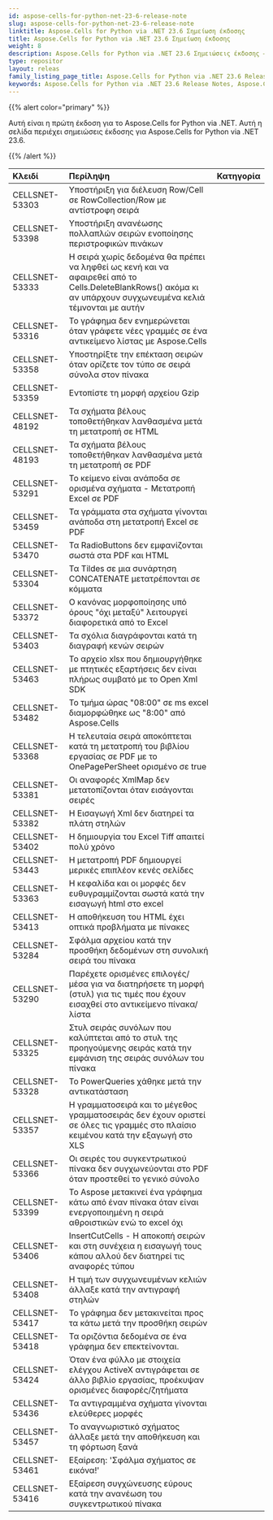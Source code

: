 ```yaml
---
id: aspose-cells-for-python-net-23-6-release-note
slug: aspose-cells-for-python-net-23-6-release-note
linktitle: Aspose.Cells for Python via .NET 23.6 Σημείωση έκδοσης
title: Aspose.Cells for Python via .NET 23.6 Σημείωση έκδοσης
weight: 8
description: Aspose.Cells for Python via .NET 23.6 Σημειώσεις έκδοσης – οι πιο πρόσφατες βελτιώσεις, νέες δυνατότητες και επιδιορθώσεις
type: repositor
layout: releas
family_listing_page_title: Aspose.Cells for Python via .NET 23.6 Release Note
keywords: Aspose.Cells for Python via .NET 23.6 Release Notes, Aspose.Cells for Python via .NET 23.6 updates and fixe
---
```

{{% alert color="primary" %}} 

Αυτή είναι η πρώτη έκδοση για το Aspose.Cells for Python via .NET.
Αυτή η σελίδα περιέχει σημειώσεις έκδοσης για Aspose.Cells for Python via .NET 23.6.

{{% /alert %}} 

|**Κλειδί**|**Περίληψη**|**Κατηγορία**|
| :- | :- | :- |
|CELLSNET-53303|Υποστήριξη για διέλευση Row/Cell σε RowCollection/Row με αντίστροφη σειρά|
|CELLSNET-53398|Υποστήριξη ανανέωσης πολλαπλών σειρών ενοποίησης περιστροφικών πινάκων|
|CELLSNET-53333|Η σειρά χωρίς δεδομένα θα πρέπει να ληφθεί ως κενή και να αφαιρεθεί από το Cells.DeleteBlankRows() ακόμα κι αν υπάρχουν συγχωνευμένα κελιά τέμνονται με αυτήν|
|CELLSNET-53316|Το γράφημα δεν ενημερώνεται όταν γράφετε νέες γραμμές σε ένα αντικείμενο λίστας με Aspose.Cells|
|CELLSNET-53358|Υποστηρίξτε την επέκταση σειρών όταν ορίζετε τον τύπο σε σειρά σύνολα στον πίνακα|
|CELLSNET-53359|Εντοπίστε τη μορφή αρχείου Gzip|
|CELLSNET-48192|Τα σχήματα βέλους τοποθετήθηκαν λανθασμένα μετά τη μετατροπή σε HTML|
|CELLSNET-48193|Τα σχήματα βέλους τοποθετήθηκαν λανθασμένα μετά τη μετατροπή σε PDF|
|CELLSNET-53291|Το κείμενο είναι ανάποδα σε ορισμένα σχήματα - Μετατροπή Excel σε PDF|
|CELLSNET-53459|Τα γράμματα στα σχήματα γίνονται ανάποδα στη μετατροπή Excel σε PDF|
|CELLSNET-53470| Τα RadioButtons δεν εμφανίζονται σωστά στα PDF και HTML|
|CELLSNET-53304| Τα Tildes σε μια συνάρτηση CONCATENATE μετατρέπονται σε κόμματα|
|CELLSNET-53372|Ο κανόνας μορφοποίησης υπό όρους "όχι μεταξύ" λειτουργεί διαφορετικά από το Excel|
|CELLSNET-53403|Τα σχόλια διαγράφονται κατά τη διαγραφή κενών σειρών|
|CELLSNET-53463|Το αρχείο xlsx που δημιουργήθηκε με πτητικές εξαρτήσεις δεν είναι πλήρως συμβατό με το Open Xml SDK|
|CELLSNET-53482|Το τμήμα ώρας "08:00" σε ms excel διαμορφώθηκε ως "8:00" από Aspose.Cells|
|CELLSNET-53368|Η τελευταία σειρά αποκόπτεται κατά τη μετατροπή του βιβλίου εργασίας σε PDF με το OnePagePerSheet ορισμένο σε true|
|CELLSNET-53381| Οι αναφορές XmlMap δεν μετατοπίζονται όταν εισάγονται σειρές|
|CELLSNET-53382|Η Εισαγωγή Xml δεν διατηρεί τα πλάτη στηλών|
|CELLSNET-53402|Η δημιουργία του Excel Tiff απαιτεί πολύ χρόνο|
|CELLSNET-53443|Η μετατροπή PDF δημιουργεί μερικές επιπλέον κενές σελίδες|
|CELLSNET-53363|Η κεφαλίδα και οι μορφές δεν ευθυγραμμίζονται σωστά κατά την εισαγωγή html στο excel|
|CELLSNET-53413|Η αποθήκευση του HTML έχει οπτικά προβλήματα με πίνακες|
|CELLSNET-53284|Σφάλμα αρχείου κατά την προσθήκη δεδομένων στη συνολική σειρά του πίνακα|
|CELLSNET-53290|Παρέχετε ορισμένες επιλογές/μέσα για να διατηρήσετε τη μορφή (στυλ) για τις τιμές που έχουν εισαχθεί στο αντικείμενο πίνακα/λίστα|
|CELLSNET-53325|Στυλ σειράς συνόλων που καλύπτεται από το στυλ της προηγούμενης σειράς κατά την εμφάνιση της σειράς συνόλων του πίνακα|
|CELLSNET-53328|Το PowerQueries χάθηκε μετά την αντικατάσταση|
|CELLSNET-53357|Η γραμματοσειρά και το μέγεθος γραμματοσειράς δεν έχουν οριστεί σε όλες τις γραμμές στο πλαίσιο κειμένου κατά την εξαγωγή στο XLS|
|CELLSNET-53366|Οι σειρές του συγκεντρωτικού πίνακα δεν συγχωνεύονται στο PDF όταν προστεθεί το γενικό σύνολο|
|CELLSNET-53399| Το Aspose μετακινεί ένα γράφημα κάτω από έναν πίνακα όταν είναι ενεργοποιημένη η σειρά αθροιστικών ενώ το excel όχι|
|CELLSNET-53406|InsertCutCells - Η αποκοπή σειρών και στη συνέχεια η εισαγωγή τους κάπου αλλού δεν διατηρεί τις αναφορές τύπου|
|CELLSNET-53408|Η τιμή των συγχωνευμένων κελιών άλλαξε κατά την αντιγραφή στηλών|
|CELLSNET-53417|Το γράφημα δεν μετακινείται προς τα κάτω μετά την προσθήκη σειρών|
|CELLSNET-53418|Τα οριζόντια δεδομένα σε ένα γράφημα δεν επεκτείνονται.|
|CELLSNET-53424|Όταν ένα φύλλο με στοιχεία ελέγχου ActiveX αντιγράφεται σε άλλο βιβλίο εργασίας, προέκυψαν ορισμένες διαφορές/ζητήματα|
|CELLSNET-53436|Τα αντιγραμμένα σχήματα γίνονται ελεύθερες μορφές|
|CELLSNET-53457|Το αναγνωριστικό σχήματος άλλαξε μετά την αποθήκευση και τη φόρτωση ξανά|
|CELLSNET-53461|Εξαίρεση: 'Σφάλμα σχήματος σε εικόνα!'|
|CELLSNET-53416|Εξαίρεση συγχώνευσης εύρους κατά την ανανέωση του συγκεντρωτικού πίνακα|

